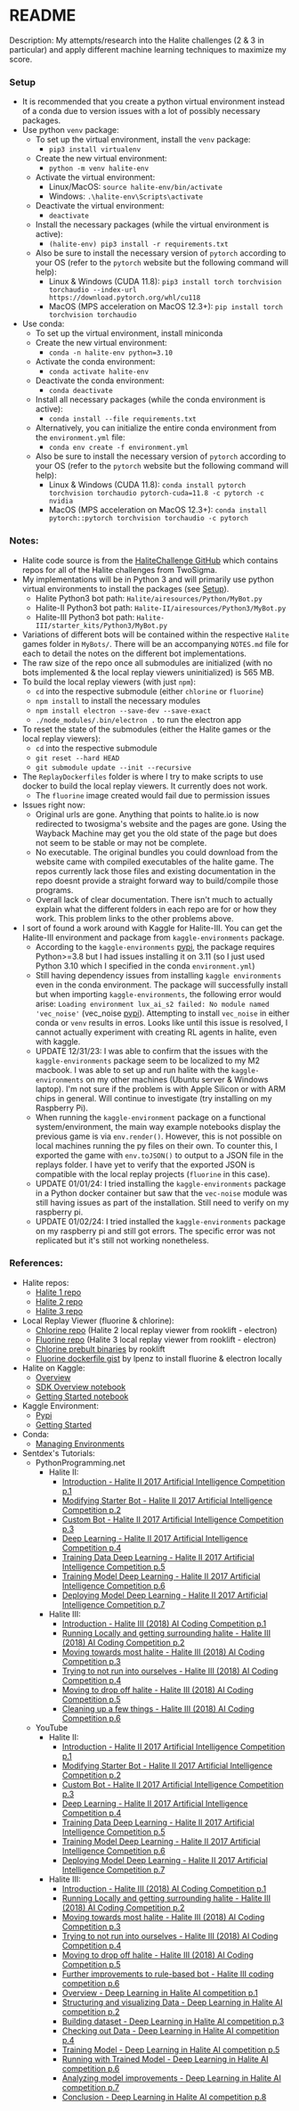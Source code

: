 # README

Description: My attempts/research into the Halite challenges (2 & 3 in particular) and apply different machine learning techniques to maximize my score.


### Setup

 - It is recommended that you create a python virtual environment instead of a conda due to version issues with a lot of possibly necessary packages.
 - Use python `venv` package:
     - To set up the virtual environment, install the `venv` package:
        - `pip3 install virtualenv`
     - Create the new virtual environment:
        - `python -m venv halite-env`
     - Activate the virtual environment:
        - Linux/MacOS: `source halite-env/bin/activate`
        - Windows: `.\halite-env\Scripts\activate`
     - Deactivate the virtual environment:
        - `deactivate`
     - Install the necessary packages (while the virtual environment is active):
        - `(halite-env) pip3 install -r requirements.txt`
     - Also be sure to install the necessary version of `pytorch` according to your OS (refer to the `pytorch` website but the following command will help):
        - Linux & Windows (CUDA 11.8): `pip3 install torch torchvision torchaudio --index-url https://download.pytorch.org/whl/cu118`
        - MacOS (MPS acceleration on MacOS 12.3+): `pip install torch torchvision torchaudio`
 - Use conda:
     - To set up the virtual environment, install miniconda
     - Create the new virtual environment:
         - `conda -n halite-env python=3.10`
     - Activate the conda environment:
         - `conda activate halite-env`
     - Deactivate the conda environment:
        - `conda deactivate`
     - Install all necessary packages (while the conda environment is active):
         - `conda install --file requirements.txt`
     - Alternatively, you can initialize the entire conda environment from the `environment.yml` file:
         - `conda env create -f environment.yml`
     - Also be sure to install the necessary version of `pytorch` according to your OS (refer to the `pytorch` website but the following command will help):
         - Linux & Windows (CUDA 11.8): `conda install pytorch torchvision torchaudio pytorch-cuda=11.8 -c pytorch -c nvidia`
         - MacOS (MPS acceleration on MacOS 12.3+): `conda install pytorch::pytorch torchvision torchaudio -c pytorch`


### Notes:

 - Halite code source is from the [HaliteChallenge GitHub](https://github.com/HaliteChallenge) which contains repos for all of the Halite challenges from TwoSigma.
 - My implementations will be in Python 3 and will primarily use python virtual environments to install the packages (see [Setup](#setup)).
     - Halite Python3 bot path: `Halite/airesources/Python/MyBot.py`
     - Halite-II Python3 bot path: `Halite-II/airesources/Python3/MyBot.py`
     - Halite-III Python3 bot path: `Halite-III/starter_kits/Python3/MyBot.py`
 - Variations of different bots will be contained within the respective `Halite` games folder in `MyBots/`. There will be an accompanying `NOTES.md` file for each to detail the notes on the different bot implementations.
 - The raw size of the repo once all submodules are initialized (with no bots implemented & the local replay viewers uninitialized) is 565 MB.
 - To build the local replay viewers (with just `npm`):
     - `cd` into the respective submodule (either `chlorine` or `fluorine`)
     - `npm install` to install the necessary modules
     - `npm install electron --save-dev --save-exact`
     - `./node_modules/.bin/electron .` to run the electron app
 - To reset the state of the submodules (either the Halite games or the local replay viewers):
     - `cd` into the respective submodule
     - `git reset --hard HEAD`
     - `git submodule update --init --recursive`
 - The `ReplayDockerfiles` folder is where I try to make scripts to use docker to build the local replay viewers. It currently does not work.
     - The `fluorine` image created would fail due to permission issues
 - Issues right now:
     - Original urls are gone. Anything that points to halite.io is now redirected to twosigma's website and the pages are gone. Using the Wayback Machine may get you the old state of the page but does not seem to be stable or may not be complete.
     - No executable. The original bundles you could download from the website came with compiled executables of the halite game. The repos currently lack those files and existing documentation in the repo doesnt provide a straight forward way to build/compile those programs.
     - Overall lack of clear documentation. There isn't much to actually explain what the different folders in each repo are for or how they work. This problem links to the other problems above.
 - I sort of found a work around with Kaggle for Halite-III. You can get the Halite-III environment and package from `kaggle-environments` package.
     - According to the `kaggle-environments` [pypi](https://pypi.org/project/kaggle-environments/), the package requires Python>=3.8 but I had issues installing it on 3.11 (so I just used Python 3.10 which I specified in the conda `environment.yml`)
     - Still having dependency issues from installing `kaggle environments` even in the conda environment. The package will successfully install but when importing `kaggle-environments`, the following error would arise: `Loading environment lux_ai_s2 failed: No module named 'vec_noise'` (vec_noise [pypi](https://pypi.org/project/vec-noise/)). Attempting to install `vec_noise` in either conda or `venv` results in erros. Looks like until this issue is resolved, I cannot actually experiment with creating RL agents in halite, even with kaggle.
     - UPDATE 12/31/23: I was able to confirm that the issues with the `kaggle-environments` package seem to be localized to my M2 macbook. I was able to set up and run halite with the `kaggle-environments` on my other machines (Ubuntu server & Windows laptop). I'm not sure if the problem is with Apple Silicon or with ARM chips in general. Will continue to investigate (try installing on my Raspberry Pi).
     - When running the `kaggle-environment` package on a functional system/environment, the main way example notebooks display the previous game is via `env.render()`. However, this is not possible on local machines running the py files on their own. To counter this, I exported the game with `env.toJSON()` to output to a JSON file in the replays folder. I have yet to verify that the exported JSON is compatible with the local replay projects (`fluorine` in this case).
     - UPDATE 01/01/24: I tried installing the `kaggle-environments` package in a Python docker container but saw that the `vec-noise` module was still having issues as part of the installation. Still need to verify on my raspberry pi.
     - UPDATE 01/02/24: I tried installed the `kaggle-environments` package on my raspberry pi and still got errors. The specific error was not replicated but it's still not working nonetheless.


### References:

 - Halite repos:
     - [Halite 1 repo](https://github.com/HaliteChallenge/Halite)
     - [Halite 2 repo](https://github.com/HaliteChallenge/Halite-II)
     - [Halite 3 repo](https://github.com/HaliteChallenge/Halite-III)
 - Local Replay Viewer (fluorine & chlorine):
     - [Chlorine repo](https://github.com/rooklift/chlorine) (Halite 2 local replay viewer from rooklift - electron)
     - [Fluorine repo](https://github.com/rooklift/fluorine) (Halite 3 local replay viewer from rooklift - electron)
     - [Chlorine prebult binaries](https://github.com/rooklift/chlorine/releases) by rooklift
     - [Fluorine dockerfile gist](https://gist.github.com/lpenz/09776db42cf5bdb5d6a2553d53f8899e) by lpenz to install fluorine & electron locally
 - Halite on Kaggle:
     - [Overview](https://www.kaggle.com/c/halite/overview)
     - [SDK Overview notebook](https://www.kaggle.com/code/sam/halite-sdk-overview/notebook)
     - [Getting Started notebook](https://www.kaggle.com/code/alexisbcook/getting-started-with-halite/notebook)
 - Kaggle Environment:
     - [Pypi](https://pypi.org/project/kaggle-environments/)
     - [Getting Started](https://www.kaggle.com/code/tarunbisht11/get-started-with-kaggle-environment)
 - Conda:
     - [Managing Environments](https://conda.io/projects/conda/en/latest/user-guide/tasks/manage-environments.html)
 - Sentdex's Tutorials:
     - PythonProgramming.net
         - Halite II:
             - [Introduction - Halite II 2017 Artificial Intelligence Competition p.1](https://pythonprogramming.net/introduction-halite-ii-artificial-intelligence-competition/)
             - [Modifying Starter Bot - Halite II 2017 Artificial Intelligence Competition p.2](https://pythonprogramming.net/modify-starter-bot-halite-ii-artificial-intelligence-competition/)
             - [Custom Bot - Halite II 2017 Artificial Intelligence Competition p.3](https://pythonprogramming.net/custom-ai-halite-ii-artificial-intelligence-competition/)
             - [Deep Learning - Halite II 2017 Artificial Intelligence Competition p.4](https://pythonprogramming.net/deep-learning-halite-ii-artificial-intelligence-competition/)
             - [Training Data Deep Learning - Halite II 2017 Artificial Intelligence Competition p.5](https://pythonprogramming.net/training-data-deep-learning-halite-ii-artificial-intelligence-competition/)
             - [Training Model Deep Learning - Halite II 2017 Artificial Intelligence Competition p.6](https://pythonprogramming.net/training-model-deep-learning-halite-ii-artificial-intelligence-competition/)
             - [Deploying Model Deep Learning - Halite II 2017 Artificial Intelligence Competition p.7](https://pythonprogramming.net/deploying-model-deep-learning-halite-ii-artificial-intelligence-competition/)
         - Halite III:
             - [Introduction - Halite III (2018) AI Coding Competition p.1](https://pythonprogramming.net/introduction-halite-iii-ai-coding-competition/)
             - [Running Locally and getting surrounding halite - Halite III (2018) AI Coding Competition p.2](https://pythonprogramming.net/run-local-collect-halite-iii-ai-coding-competition/)
             - [Moving towards most halite - Halite III (2018) AI Coding Competition p.3](https://pythonprogramming.net/moving-to-halite-iii-ai-coding-competition/)
             - [Trying to not run into ourselves - Halite III (2018) AI Coding Competition p.4](https://pythonprogramming.net/not-running-into-halite-iii-ai-coding-competition/)
             - [Moving to drop off halite - Halite III (2018) AI Coding Competition p.5](https://pythonprogramming.net/dropping-off-halite-iii-ai-coding-competition/)
             - [Cleaning up a few things - Halite III (2018) AI Coding Competition p.6](https://pythonprogramming.net/cleaning-up-halite-iii-ai-coding-competition/)
     - YouTube
         - Halite II:
             - [Introduction - Halite II 2017 Artificial Intelligence Competition p.1](https://www.youtube.com/watch?v=QjAu5lJo4zs&list=PLQVvvaa0QuDeIXLGcc7ZxHSCq8br_d1P-&index=1&ab_channel=sentdex)
             - [Modifying Starter Bot - Halite II 2017 Artificial Intelligence Competition p.2](https://www.youtube.com/watch?v=0SVkERzPCSQ&list=PLQVvvaa0QuDeIXLGcc7ZxHSCq8br_d1P-&index=2&ab_channel=sentdex)
             - [Custom Bot - Halite II 2017 Artificial Intelligence Competition p.3](https://www.youtube.com/watch?v=vC3lQ3ZJE2Y&list=PLQVvvaa0QuDeIXLGcc7ZxHSCq8br_d1P-&index=3&ab_channel=sentdex)
             - [Deep Learning - Halite II 2017 Artificial Intelligence Competition p.4](https://www.youtube.com/watch?v=KPBRWF7ALPQ&list=PLQVvvaa0QuDeIXLGcc7ZxHSCq8br_d1P-&index=4&ab_channel=sentdex)
             - [Training Data Deep Learning - Halite II 2017 Artificial Intelligence Competition p.5](https://www.youtube.com/watch?v=OByH7g6T5-A&list=PLQVvvaa0QuDeIXLGcc7ZxHSCq8br_d1P-&index=5&ab_channel=sentdex)
             - [Training Model Deep Learning - Halite II 2017 Artificial Intelligence Competition p.6](https://www.youtube.com/watch?v=kA3gC-IMZZY&list=PLQVvvaa0QuDeIXLGcc7ZxHSCq8br_d1P-&index=6&ab_channel=sentdex)
             - [Deploying Model Deep Learning - Halite II 2017 Artificial Intelligence Competition p.7](https://www.youtube.com/watch?v=7UqRgcd0GwM&list=PLQVvvaa0QuDeIXLGcc7ZxHSCq8br_d1P-&index=7&ab_channel=sentdex)
         - Halite III:
             - [Introduction - Halite III (2018) AI Coding Competition p.1](https://www.youtube.com/watch?v=IXhZLRagXNU&list=PLQVvvaa0QuDcJe7DPD0I5J-EDKomQDKsz&index=1&ab_channel=sentdex)
             - [Running Locally and getting surrounding halite - Halite III (2018) AI Coding Competition p.2](https://www.youtube.com/watch?v=cu7t-GqtTRw&list=PLQVvvaa0QuDcJe7DPD0I5J-EDKomQDKsz&index=2&ab_channel=sentdex)
             - [Moving towards most halite - Halite III (2018) AI Coding Competition p.3](https://www.youtube.com/watch?v=xm25LaJANXc&list=PLQVvvaa0QuDcJe7DPD0I5J-EDKomQDKsz&index=3&ab_channel=sentdex)
             - [Trying to not run into ourselves - Halite III (2018) AI Coding Competition p.4](https://www.youtube.com/watch?v=hgWaow7L9m8&list=PLQVvvaa0QuDcJe7DPD0I5J-EDKomQDKsz&index=4&ab_channel=sentdex)
             - [Moving to drop off halite - Halite III (2018) AI Coding Competition p.5](https://www.youtube.com/watch?v=_h3HVbH93i4&list=PLQVvvaa0QuDcJe7DPD0I5J-EDKomQDKsz&index=5&ab_channel=sentdex)
             - [Further improvements to rule-based bot - Halite III coding competition p.6](https://www.youtube.com/watch?v=aMjSJGtXdeg&list=PLQVvvaa0QuDcJe7DPD0I5J-EDKomQDKsz&index=6&ab_channel=sentdex)
             - [Overview - Deep Learning in Halite AI competition p.1](https://www.youtube.com/watch?v=1niezMc2kpM&list=PLQVvvaa0QuDcJe7DPD0I5J-EDKomQDKsz&index=7&ab_channel=sentdex)
             - [Structuring and visualizing Data - Deep Learning in Halite AI competition p.2](https://www.youtube.com/watch?v=gCNIGvYbX1c&list=PLQVvvaa0QuDcJe7DPD0I5J-EDKomQDKsz&index=8&ab_channel=sentdex)
             - [Building dataset - Deep Learning in Halite AI competition p.3](https://www.youtube.com/watch?v=TjN3XeA2wGc&list=PLQVvvaa0QuDcJe7DPD0I5J-EDKomQDKsz&index=9&ab_channel=sentdex)
             - [Checking out Data - Deep Learning in Halite AI competition p.4](https://www.youtube.com/watch?v=Zub26O7C5J0&list=PLQVvvaa0QuDcJe7DPD0I5J-EDKomQDKsz&index=10&ab_channel=sentdex)
             - [Training Model - Deep Learning in Halite AI competition p.5](https://www.youtube.com/watch?v=m0UdvFdUyZM&list=PLQVvvaa0QuDcJe7DPD0I5J-EDKomQDKsz&index=11&ab_channel=sentdex)
             - [Running with Trained Model - Deep Learning in Halite AI competition p.6](https://www.youtube.com/watch?v=dGjPfDibhHw&list=PLQVvvaa0QuDcJe7DPD0I5J-EDKomQDKsz&index=12&ab_channel=sentdex)
             - [Analyzing model improvements - Deep Learning in Halite AI competition p.7](https://www.youtube.com/watch?v=hjQLx7QW5kg&list=PLQVvvaa0QuDcJe7DPD0I5J-EDKomQDKsz&index=13&ab_channel=sentdex)
             - [Conclusion - Deep Learning in Halite AI competition p.8](https://www.youtube.com/watch?v=Ln6A4g9NNnM&list=PLQVvvaa0QuDcJe7DPD0I5J-EDKomQDKsz&index=14&ab_channel=sentdex)